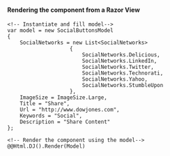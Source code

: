 ﻿#### Rendering the component from a Razor View

	<!-- Instantiate and fill model-->
	var model = new SocialButtonsModel
    {
        SocialNetworks = new List<SocialNetworks>
						{
							SocialNetworks.Delicious,
							SocialNetworks.LinkedIn,
							SocialNetworks.Twitter,
							SocialNetworks.Technorati,
							SocialNetworks.Yahoo,
							SocialNetworks.StumbleUpon
						},
        ImageSize = ImageSize.Large,
        Title = "Share",
        Url = "http://www.dowjones.com",
        Keywords = "Social",
        Description = "Share Content"
    };

	<!-- Render the component using the model-->
	@@Html.DJ().Render(Model)